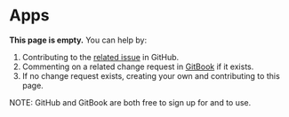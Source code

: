 # Apps

**This page is empty.** You can help by:

1. Contributing to the [related issue](https://github.com/TeleportXYZ/TRIP-Guides/issues/8) in GitHub.
2. Commenting on a related change request in [GitBook](https://app.gitbook.com/invite/0WSd8UiSeH2xhfJrSbUr/YFiygcuBiy7oN3WJyDRs) if it exists.
3. If no change request exists, creating your own and contributing to this page.

NOTE: GitHub and GitBook are both free to sign up for and to use.
